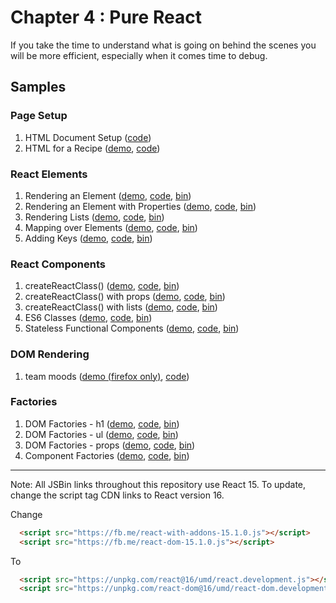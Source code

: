Chapter 4 : Pure React
==================
If you take the time to understand what is going on behind the scenes you will be more efficient, especially when
it comes time to debug.

Samples
--------

### Page Setup

  1. HTML Document Setup ([code](https://github.com/MoonHighway/learning-react/blob/update-localize-samples/chapter-04/01-page-setup/01-page-setup.html))
  2. HTML for a Recipe ([demo](http://rawgit.com/MoonHighway/learning-react/update-localize-samples/chapter-04/01-page-setup/02-baked-salmon.html),
[code](https://github.com/MoonHighway/learning-react/blob/update-localize-samples/chapter-04/01-page-setup/02-baked-salmon.html))

### React Elements

  1. Rendering an Element ([demo](https://rawgit.com/MoonHighway/learning-react/update-localize-samples/chapter-04/02-react-elements/01-elements.html), [code](https://github.com/MoonHighway/learning-react/blob/update-localize-samples/chapter-04/02-react-elements/01-elements.html), [bin](http://jsbin.com/fumiyu/1/edit?js,output))
  2. Rendering an Element with Properties ([demo](https://rawgit.com/MoonHighway/learning-react/update-localize-samples/chapter-04/02-react-elements/02-elements.html), [code](https://github.com/MoonHighway/learning-react/blob/update-localize-samples/chapter-04/02-react-elements/02-elements.html), [bin](http://jsbin.com/fumiyu/2/edit?js,output))
  3. Rendering Lists ([demo](https://rawgit.com/MoonHighway/learning-react/update-localize-samples/chapter-04/02-react-elements/03-elements.html), [code](https://github.com/MoonHighway/learning-react/blob/update-localize-samples/chapter-04/02-react-elements/03-elements.html), [bin](http://jsbin.com/fumiyu/3/edit?js,output))
  4. Mapping over Elements ([demo](https://rawgit.com/MoonHighway/learning-react/update-localize-samples/chapter-04/02-react-elements/04-elements.html), [code](https://github.com/MoonHighway/learning-react/blob/update-localize-samples/chapter-04/02-react-elements/04-elements.html), [bin](http://jsbin.com/fumiyu/4/edit?js,output))
  5. Adding Keys ([demo](https://rawgit.com/MoonHighway/learning-react/update-localize-samples/chapter-04/02-react-elements/05-elements.html), [code](https://github.com/MoonHighway/learning-react/blob/update-localize-samples/chapter-04/02-react-elements/05-elements.html), [bin](http://jsbin.com/fumiyu/5/edit?js,output))

### React Components

  1. createReactClass() ([demo](https://rawgit.com/MoonHighway/learning-react/update-localize-samples/chapter-04/03-react-components/01-components.html), [code](https://github.com/MoonHighway/learning-react/blob/update-localize-samples/chapter-04/03-react-components/01-components.html), [bin](http://jsbin.com/cezotew/1/edit?js,output))
  2. createReactClass() with props ([demo](https://rawgit.com/MoonHighway/learning-react/update-localize-samples/chapter-04/03-react-components/02-components.html), [code](https://github.com/MoonHighway/learning-react/blob/update-localize-samples/chapter-04/03-react-components/02-components.html), [bin](http://jsbin.com/cezotew/2/edit?js,output))
  3. createReactClass() with lists ([demo](https://rawgit.com/MoonHighway/learning-react/update-localize-samples/chapter-04/03-react-components/03-components.html), [code](https://github.com/MoonHighway/learning-react/blob/update-localize-samples/chapter-04/03-react-components/03-components.html), [bin](http://jsbin.com/cezotew/3/edit?js,output))
  4. ES6 Classes ([demo](https://rawgit.com/MoonHighway/learning-react/update-localize-samples/chapter-04/03-react-components/04-components.html), [code](https://github.com/MoonHighway/learning-react/blob/update-localize-samples/chapter-04/03-react-components/04-components.html), [bin](http://jsbin.com/cezotew/4/edit?js,output))
  5. Stateless Functional Components ([demo](https://rawgit.com/MoonHighway/learning-react/update-localize-samples/chapter-04/03-react-components/05-components.html), [code](https://github.com/MoonHighway/learning-react/blob/update-localize-samples/chapter-04/03-react-components/05-components.html), [bin](http://jsbin.com/cezotew/5/edit?js,output))

### DOM Rendering

  1. team moods ([demo (firefox only)](http://rawgit.com/MoonHighway/learning-react/update-localize-samples/chapter-04/04-dom-rendering-moods/DOM-rendering-moods.html),
[code](https://github.com/MoonHighway/learning-react/blob/update-localize-samples/chapter-04/04-dom-rendering-moods/DOM-rendering-moods.js))

### Factories

  1. DOM Factories - h1 ([demo](https://rawgit.com/MoonHighway/learning-react/update-localize-samples/chapter-04/05-factories/01-factories.html), [code](https://github.com/MoonHighway/learning-react/blob/update-localize-samples/chapter-04/05-factories/01-factories.html), [bin](http://jsbin.com/mebahe/1/edit?js,output))
  2. DOM Factories - ul ([demo](https://rawgit.com/MoonHighway/learning-react/update-localize-samples/chapter-04/05-factories/02-factories.html), [code](https://github.com/MoonHighway/learning-react/blob/update-localize-samples/chapter-04/05-factories/02-factories.html), [bin](http://jsbin.com/mebahe/2/edit?js,output))
  3. DOM Factories - props ([demo](https://rawgit.com/MoonHighway/learning-react/update-localize-samples/chapter-04/05-factories/03-factories.html), [code](https://github.com/MoonHighway/learning-react/blob/update-localize-samples/chapter-04/05-factories/03-factories.html), [bin](http://jsbin.com/mebahe/3/edit?js,output))
  4. Component Factories ([demo](https://rawgit.com/MoonHighway/learning-react/update-localize-samples/chapter-04/05-factories/04-factories.html), [code](https://github.com/MoonHighway/learning-react/blob/update-localize-samples/chapter-04/05-factories/04-factories.html), [bin](http://jsbin.com/mebahe/4/edit?js,output))

-----

  Note: All JSBin links throughout this repository use React 15. To update, change the script tag CDN links to React version 16.

  Change

  ```html
    <script src="https://fb.me/react-with-addons-15.1.0.js"></script>
    <script src="https://fb.me/react-dom-15.1.0.js"></script>
  ```

  To

  ```html
    <script src="https://unpkg.com/react@16/umd/react.development.js"></script>
    <script src="https://unpkg.com/react-dom@16/umd/react-dom.development.js"></script>
